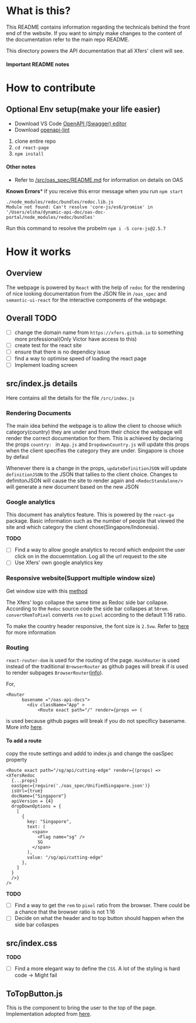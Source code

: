 # What is this?

This README contains information regarding the technicals behind the front end of the website. If you want to simply make changes to the content of the documentation refer to the main repo README.

This directory powers the API documentation that all Xfers' client will see.

#### Important README notes

# How to contribute

## Optional Env setup(make your life easier)
- Download VS Code [OpenAPI (Swagger) editor](https://marketplace.visualstudio.com/items?itemName=42Crunch.vscode-openapi)
- Download [openapi-lint](https://marketplace.visualstudio.com/items?itemName=mermade.openapi-lint)

1. clone entire repo
2. `cd react-page`
3. `npm install`

#### Other notes
- Refer to [/src/oas_spec/README.md](https://github.com/Xfers/oas-api-docs/tree/master/react-page/src/oas_spec) for information on details on OAS

**Known Errors***
If you receive this error message when you run `npm start`
```
./node_modules/redoc/bundles/redoc.lib.js
Module not found: Can't resolve 'core-js/es6/promise' in '/Users/elsha/dynamic-api-doc/oas-doc-portal/node_modules/redoc/bundles'
```

Run this command to resolve the probelm
`npm i -S core-js@2.5.7`

# How it works

## Overview
The webpage is powered by `React` with the help of `redoc` for the rendering of nice looking documentation from the
JSON file in `/oas_spec` and `semantic-ui-react` for the interactive components of the webpage.

## Overall TODO
- [ ] change the domain name from `https://xfers.github.io` to something more professional(Only Victor have access to this)
- [ ] create test for the react site
- [ ] ensure that there is no dependicy issue
- [ ] find a way to optimise speed of loading the react page
- [ ] Implement loading screen

## src/index.js details

Here contains all the details for the file `/src/index.js`

### Rendering Documents

The main idea behind the webpage is to allow the client to choose which category(country) they are under and from their choice
the webpage will render the correct documentation for them. This is achieved by declaring the props `country: ` in `App.js` and
`DropdownCountry.js` will update this props when the client specifies the category they are under. Singapore is chose by defaul

Whenever there is a change in the props, `updateDefinitionJSON` will update `definitionJSON` to the JSON that tallies to the
client choice. Changes to definitonJSON will cause the site to render again and `<RedocStandalone/>` will generate a new document
based on the new JSON

### Google analytics

This document has analytics feature. This is powered by the `react-ga` package. Basic information such as the number of people
that viewed the site and which category the client chose(Singapore/Indonesia).

**TODO**
- [ ] Find a way to allow google analytics to record which endpoint the user click on in the docuemntation. Log all the url request to
the site
- [ ] Use Xfers' own google analytics key

### Responsive website(Support multiple window size)

Get window size with this [method](https://gist.github.com/ryanjyost/410817395895015731772d451d4d1d80)

The Xfers' logo collapse the same time as Redoc side bar collapse. According to the `Redoc` source code the side bar collaspes
at `50rem`. `convertRemToPixel` converts `rem` to `pixel` according to the default 1:16 ratio.

To make the country header responsive, the font size is `2.5vw`. Refer to [here](https://css-tricks.com/viewport-sized-typography/) for more information

### Routing

`react-router-dom` is used for the routing of the page. `HashRouter` is used instead of the traditional `BrowserRouter` as
github pages will break if is used to render subpages `BrowserRouter`([info](https://levelup.gitconnected.com/deploying-a-create-react-app-with-routing-to-github-pages-f386b6ce84c2)).


For,
```
<Router
      basename ="/oas-api-docs">
        <div className="App" >
            <Route exact path="/" render={props => (
```
is used because github pages will break if you do not specificy basename. More info [here](https://github.community/t5/GitHub-Pages/My-react-project-doesn-t-work-on-github-pages/m-p/19515/highlight/true#M1438).

#### To add a route
copy the route settings and addd to index.js
and change the oasSpec property
```
<Route exact path="/sg/api/cutting-edge" render={(props) => <XfersRedoc
  {...props}
  oasSpec={require('./oas_spec/UnifiedSingapore.json')}
  isUrl={true}
  docName={"Singapore"}
  apiVersion = {4}
  dropDownOptions = {
    [
      {
        key: "Singapore",
        text: (
          <span>
            <Flag name="sg" />
            SG
          </span>
        ),
        value: "/sg/api/cutting-edge"
      },
    ]
  }
  />}
/>
```


**TODO**
- [ ] Find a way to get the `rem` to `pixel` ratio from the browser. There could be a chance that the browser ratio is not 1:16
- [ ] Decide on what the header and to top button should happen when the side bar collaspes

## src/index.css

**TODO**
- [ ] Find a more elegant way to define the `CSS`. A lot of the styling is hard code -> Might fail

## ToTopButton.js

This is the component to bring the user to the top of the page. Implementation adopted from [here](https://codepen.io/Qbrid/pen/GjVvwL).
